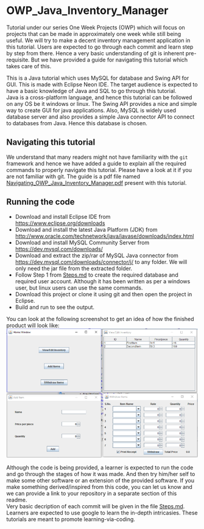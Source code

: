 # OWP_Java_Inventory_Manager
Tutorial under our series One Week Projects (OWP) which will focus on projects that can be made in approximately one week while still being useful. We will try to make a decent inventory management application in this tutorial. Users are expected to go through each commit and learn step by step from there. Hence a very basic understanding of git is inherent pre-requisite. But we have provided a guide for navigating this tutorial which takes care of this.  
  
This is a Java tutorial which uses MySQL for database and Swing API for GUI. This is made with Eclipse Neon IDE. The target audience is expected to have a basic knowledge of Java and SQL to go through this tutorial.  
Java is a cross-platform language, and hence this tutorial can be followed on any OS be it windows or linux. The Swing API provides a nice and simple way to create GUI for java applications. Also, MySQL is widely used database server and also provides a simple Java connector API to connect to databases from Java. Hence this database is chosen.  
  
## Navigating this tutorial
We understand that many readers might not have familiarity with the `git` framework and hence we have added a guide to explain all the required commands to properly navigate this tutorial. Please have a look at it if you are not familiar with git. The guide is a pdf file named [Navigating_OWP_Java_Inventory_Manager.pdf](Navigating_OWP_Java_Inventory_Manager.pdf) present with this tutorial.  
  
  
## Running the code
- Download and install Eclipse IDE from https://www.eclipse.org/downloads
- Download and install the latest Java Platform (JDK) from http://www.oracle.com/technetwork/java/javase/downloads/index.html
- Download and install MySQL Community Server from https://dev.mysql.com/downloads/
- Download and extract the zip/rar of MySQL Java connector from https://dev.mysql.com/downloads/connector/j/ to any folder. We will only need the jar file from the extracted folder.
- Follow Step 1 from [Steps.md](Steps.md) to create the required database and required user account. Although it has been written as per a windows user, but linux users can use the same commands.
- Download this project or clone it using git and then open the project in Eclipse.
- Build and run to see the output.  
  
You can look at the following screenshot to get an idea of how the finished product will look like:  
![Screenshot.png](Screenshot.png)  
  
Although the code is being provided, a learner is expected to run the code and go through the stages of how it was made. And then try him/her self to make some other software or an extension of the provided software. If you make something derived/inspired from this code, you can let us know and we can provide a link to your repository in a separate section of this readme.  
Very basic decription of each commit will be given in the file [Steps.md](Steps.md). Learners are expected to use google to learn the in-depth intricasies. These tutorials are meant to promote learning-via-coding.  
